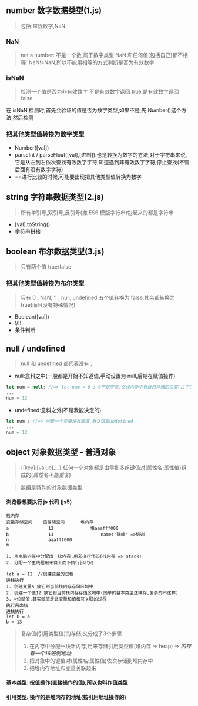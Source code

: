 ## number 数字数据类型(1.js)

> 包括:常规数字,NaN

### NaN

> not a number: 不是一个数,属于数字类型
> NaN 和任何值(包括自己)都不相等: NaN!=NaN,所以不能用相等的方式判断是否为有效数字

### isNaN

> 检测一个值是否为非有效数字 不是有效数字返回 true,是有效数字返回 false

在 isNaN 检测时,首先会验证的值是否为数字类型,如果不是,先 Number()这个方法,然后检测

### 把其他类型值转换为数字类型

-   Number([val])
-   parseInt / parseFloat([val],[进制]):也是转换为数字的方法,对于字符串来说,它是从左到右依次查找有效数字字符,知道遇到非有效数字字符,停止查找(不管后面有没有数字字符)
-   ==进行比较的时候,可能要出现把其他类型值转换为数字

## string 字符串数据类型(2.js)

> 所有单引号,双引号,反引号(撇 ES6 模版字符串)包起来的都是字符串

-   [val].toString()
-   字符串拼接

## boolean 布尔数据类型(3.js)

> 只有两个值 true/false

### 把其他类型值转换为布尔类型

> 只有 0 , NaN, '' , null, undefined 五个值转换为 false,其余都转换为 true(而且没有特殊情况)

-   Boolean([val])
-   !/!!
-   条件判断

## null / undefined

> null 和 undefined 都代表没有 ,

-   null:意料之中(一般都是开始不知道值,手动设置为 null,后期在赋值操作)

```javascript
let num = null; //=> let num = 0 ; 0不是空值,在栈内存中有自己存储的位置(占了位置) 一般最好用null作为初始空值
...
num = 12

```

-   undefined:意料之外(不是我能决定的)

```javascript
let num ; //=> 创建一个变量没有赋值,默认值是undefined
...
num = 12

```

## object 对象数据类型 - 普通对象

> {[key]:[value],...} 任何一个对象都是由零到多组键值对(属性名:属性值)组成的(_属性名不能重复_)

> 数组是特殊的对象数据类型

#### 浏览器想要执行 js 代码 (js5)

```
栈内存
变量存储空间    值存储空间      堆内存
a               12              堆aaafff000
b               13                  name:'珠峰' =>培训
n               aaafff000
m
```
    1. 从电脑内存中分配出一块内存,用来执行代码(栈内存 => stack)
    2. 分配一个主线程用来自上而下执行js代码

```
let a = 12  //创建变量的过程
进栈执行
1. 创建变量a 放它到当前栈内存存储区域中
2. 创建一个值12 放它到当前栈内存存值区域中(简单的基本类型这样存,复杂的不这样)
3. =位赋值,其实赋值是让变量和值相互关联的过程
执行完出栈
进栈执行
let b = a
b = 13
```

> 复杂值(引用类型值)的存储,又分成了3个步骤
>    1. 在内存中分配一块新内存,用来存储引用类型值(堆内存 => heap) => ***内存有一个16进制地址***
>    2. 把对象中的键值对(属性名:属性值)依次存储到堆内存中
>    3. 把堆内存地址和变量关联起来

#### 基本类型: 按值操作(直接操作的值),所以也叫作值类型

#### 引用类型: 操作的是堆内存的地址(按引用地址操作的)

